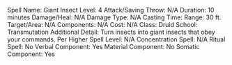 
Spell Name: Giant Insect
Level: 4
Attack/Saving Throw: N/A
Duration: 10 minutes
Damage/Heal: N/A
Damage Type: N/A
Casting Time: 
Range: 30 ft.
Target/Area: N/A
Components: N/A
Cost: N/A
Class: Druid
School: Transmutation
Additional Detail: Turn insects into giant insects that obey your commands.
Per Higher Spell Level: N/A
Concentration Spell: N/A
Ritual Spell: No
Verbal Component: Yes
Material Component: No
Somatic Component: Yes
